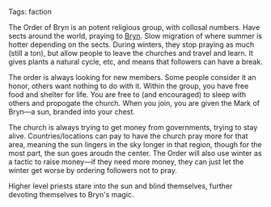 Tags: faction

The Order of Bryn is an potent religious group, with collosal numbers. Have sects around the world, praying to [Bryn](Bryn). Slow migration of where summer is hotter depending on the sects. During winters, they stop praying as much (still a ton), but allow people to leave the churches and travel and learn. It gives plants a natural cycle, etc, and means that followers can have a break.

The order is always looking for new members. Some people consider it an honor, others want nothing to do with it. Within the group, you have free food and shelter for life. You are free to (and encouraged) to sleep with others and propogate the church. When you join, you are given the Mark of Bryn—a sun, branded into your chest. 

The church is always trying to get money from governments, trying to stay alive. Countries/locations can pay to have the church pray more for that area, meaning the sun lingers in the sky longer in that region, though for the most part, the sun goes aroudn the center. The Order will also use winter as a tactic to raise money—if they need more money, they can just let the winter get worse by ordering followers not to pray.

Higher level priests stare into the sun and blind themselves, further devoting themselves to Bryn's magic.